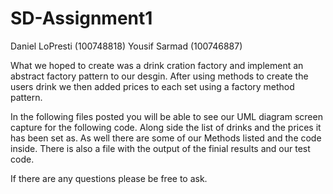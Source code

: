 # SD-Assignment1
Daniel LoPresti (100748818)
Yousif Sarmad (100746887)

What we hoped to create was a drink cration factory and implement an abstract factory pattern to our desgin. After using methods to create the users drink we then added prices to each set using a factory method pattern. 

In the following files posted you will be able to see our UML diagram screen capture for the following code. Along side the list of drinks and the prices it has been set as.
As well there are some of our Methods listed and the code inside. There is also a file with the output of the finial results and our test code. 

If there are any questions please be free to ask. 
